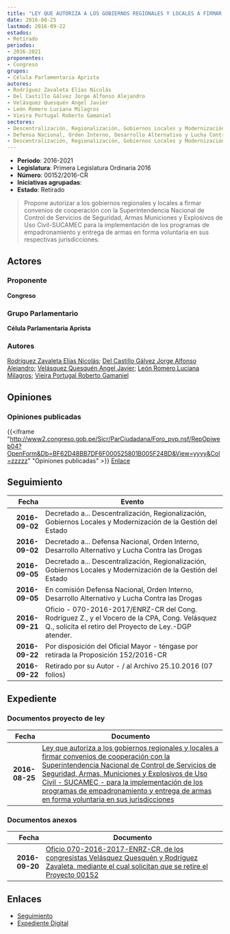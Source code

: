 ```yaml
---
title: "LEY QUE AUTORIZA A LOS GOBIERNOS REGIONALES Y LOCALES A FIRMAR CONVENIOS DE COOPERACIÓN CON LA SUPERINTENDENCIA NACIONAL DE CONTROL DE SERVICIOS DE SEGURIDAD ARMAS MUNICIONES Y EXPLOSIVOS DE USO CIVIL-SUCAMEC"
date: 2016-08-25
lastmod: 2016-09-22
estados:
- Retirado
periodos:
- 2016-2021
proponentes:
- Congreso
grupos:
- Célula Parlamentaria Aprista
autores:
- Rodríguez Zavaleta Elías Nicolás
- Del Castillo Gálvez Jorge Alfonso Alejandro
- Velásquez Quesquén Angel Javier
- León Romero Luciana Milagros
- Vieira Portugal Roberto Gamaniel
sectores:
- Descentralización, Regionalización, Gobiernos Locales y Modernización de la Gestión del Estado
- Defensa Nacional, Orden Interno, Desarrollo Alternativo y Lucha Contra las Drogas
- Descentralización, Regionalización, Gobiernos Locales y Modernización de la Gestión del Estado
---
```

- **Periodo**: 2016-2021
- **Legislatura**: Primera Legislatura Ordinaria 2016
- **Número**: 00152/2016-CR
- **Iniciativas agrupadas**: 
- **Estado**: Retirado

> Propone autorizar a los gobiernos regionales y locales a firmar convenios de cooperación con la Superintendencia Nacional de Control de Servicios de Seguridad, Armas Municiones y Explosivos de Uso Civil-SUCAMEC para la implementación de los programas de empadronamiento y entrega de armas en forma voluntaria en sus respectivas jurisdicciones.


## Actores

### Proponente

**Congreso**

### Grupo Parlamentario

**Célula Parlamentaria Aprista**

### Autores

[Rodríguez Zavaleta Elías Nicolás](mailto:mailto:erodriguez@congreso.gob.pe); [Del Castillo Gálvez Jorge Alfonso Alejandro](mailto:mailto:jdelcastillo@congreso.gob.pe); [Velásquez Quesquén Angel Javier](mailto:mailto:jvelasquezq@congreso.gob.pe); [León Romero Luciana Milagros](mailto:mailto:lleon@congreso.gob.pe); [Vieira Portugal Roberto Gamaniel](mailto:mailto:rvieira@congreso.gob.pe)

## Opiniones

### Opiniones publicadas

{{<iframe "http://www2.congreso.gob.pe/Sicr/ParCiudadana/Foro_pvp.nsf/RepOpiweb04?OpenForm&Db=BF62D48BB7DF6F000525801B005F24BD&View=yyyy&Col=zzzzz" "Opiniones publicadas" >}}
[Enlace](http://www2.congreso.gob.pe/Sicr/ParCiudadana/Foro_pvp.nsf/RepOpiweb04?OpenForm&Db=BF62D48BB7DF6F000525801B005F24BD&View=yyyy&Col=zzzzz)


## Seguimiento

| Fecha | Evento |
|------:|--------|
| **2016-09-02** | Decretado a... Descentralización, Regionalización, Gobiernos Locales y Modernización de la Gestión del Estado |
| **2016-09-02** | Decretado a... Defensa Nacional, Orden Interno, Desarrollo Alternativo y Lucha Contra las Drogas |
| **2016-09-05** | Decretado a... Descentralización, Regionalización, Gobiernos Locales y Modernización de la Gestión del Estado |
| **2016-09-05** | En comisión Defensa Nacional, Orden Interno, Desarrollo Alternativo y Lucha Contra las Drogas |
| **2016-09-21** | Oficio - 070-2016-2017/ENRZ-CR del Cong. Rodríguez Z., y el Vocero de la CPA, Cong. Velásquez Q., solicita el retiro del Proyecto de Ley.-DGP atender. |
| **2016-09-22** | Por disposición del Oficial Mayor - téngase por retirada la Proposición 152/2016-CR |
| **2016-09-22** | Retirado por su Autor - / al Archivo 25.10.2016 (07 folios) |

## Expediente

### Documentos proyecto de ley

| Fecha | Documento |
|------:|-----------|
| **2016-08-25** | [Ley que autoriza a los gobiernos regionales y locales a firmar convenios de cooperación con la Superintendencia Nacional de Control de Servicios de Seguridad, Armas, Municiones y Explosivos de Uso Civil - SUCAMEC - para la implementación de los programas de empadronamiento y entrega de armas en forma voluntaria en sus jurisdicciones](http://www.leyes.congreso.gob.pe/Documentos/2016_2021/Proyectos_de_Ley_y_de_Resoluciones_Legislativas/PL0015220160825..pdf) |

### Documentos anexos

| Fecha | Documento |
|------:|-----------|
| **2016-09-20** | [Oficio 070-2016-2017-ENRZ-CR, de los congresistas Velásquez Quesquén y Rodríguez Zavaleta, mediante el cual solicitan que se retire el Proyecto 00152](http://www.leyes.congreso.gob.pe/Documentos/2016_2021/Oficios/Congresistas/OFICIO-070-2016-2017-ENRZ-CR_8.pdf) |

## Enlaces

- [Seguimiento](http://www2.congreso.gob.pe/Sicr/TraDocEstProc/CLProLey2016.nsf/f7fff46988ca05b1052578e100829cc7/a70279392992afb80525801b00063764?OpenDocument)
- [Expediente Digital](http://www2.congreso.gob.pe/Sicr/TraDocEstProc/CLProLey2016.nsf/f7fff46988ca05b1052578e100829cc7/a70279392992afb80525801b00063764?OpenDocument&Click=05257FB7005EB655.eb71d0cf91d8294e05256cdf006b5706/$Body/0.1C6C)


